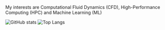 My interests are Computational Fluid Dynamics (CFD), High-Performance Computing (HPC) and Machine Learning (ML)

<!---
maruthinh/maruthinh is a ✨ special ✨ repository because its `README.md` (this file) appears on your GitHub profile.
You can click the Preview link to take a look at your changes.
--->
<!--
![GitHub stats](https://github-readme-stats.vercel.app/api?username=maruthinh&show_icons=true&theme=tokyonight&count_private=true) ![Top Langs](https://github-readme-stats.vercel.app/api/top-langs/?username=maruthinh&theme=tokyonight&count_private=true&size_weight=0.5&count_weight=0.5&hide=PostScript&layout=compact)
--->

![GitHub stats](https://github-readme-stats-cgkb-maruthinh.vercel.app/api?username=maruthinh&show_icons=true&theme=tokyonight&count_private=true) ![Top Langs](https://github-readme-stats-cgkb-maruthinh.vercel.app/api/top-langs/?username=maruthinh&theme=tokyonight&size_weight=0.5&count_weight=0.5&hide=PostScript&hide=Objective-C&layout=compact&count_private=true&langs_count=10)




